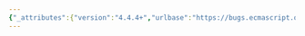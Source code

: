 ```yaml
---
{"_attributes":{"version":"4.4.4+","urlbase":"https://bugs.ecmascript.org/","maintainer":"dherman@mozilla.com"},"bug":{"bug_id":2483,"creation_ts":"2014-01-28 08:23:00 -0800","short_desc":"25.4.1.3.1 Promise Reject Functions, step 4: [[RejectReactions]] → [[PromiseRejectReactions]]","delta_ts":"2014-05-13 16:57:53 -0700","product":"Draft for 6th Edition","component":"editorial issue","version":"Rev 22: January 20, 2014 Draft","rep_platform":"All","op_sys":"All","bug_status":"RESOLVED","resolution":"FIXED","priority":"Normal","bug_severity":"normal","everconfirmed":true,"reporter":{"uid":"claude.pache","name":"Claude Pache"},"assigned_to":{"uid":"allen","name":"Allen Wirfs-Brock"},"long_desc":[{"commentid":7148,"comment_count":0,"who":{"uid":"claude.pache","name":"Claude Pache"},"bug_when":"2014-01-28 08:23:47 -0800","thetext":"Section 25.4.1.3.1 Promise Reject Functions, step 4.\n\nChange [[RejectReactions]] to [[PromiseRejectReactions]]."},{"commentid":8388,"comment_count":1,"who":{"uid":"allen","name":"Allen Wirfs-Brock"},"bug_when":"2014-05-13 16:57:53 -0700","thetext":"fixed in rev24"}]}}
---
```

